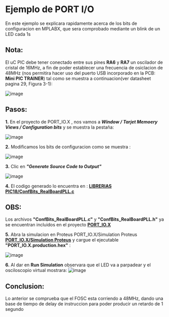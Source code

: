 # Ejemplo de PORT I/O
En este ejemplo se explicara rapidamente acerca de los bits de configuracion en MPLABX, que sera comprobado mediante un blink de un LED cada 1s

<h2 dir="auto" tabindex="-1">Nota:</h2>El uC PIC debe tener conectado entre sus pines <B>RA6</B> y <B>RA7</B> un oscilador de cristal de 16MHz, a 
fin de poder establecer una frecuencia de osiclacion de 48MHz (nos permitira hacer uso del puerto USB incorporado en la PCB: <B>Mini PIC TRAINER</B>)
tal como se muestra a continuacion(ver datasheet pagina 29, Figura 3-1):

![image](https://github.com/SerCandio/Microcontrolador-PIC18F/assets/106831539/95431540-8f03-4091-b3fc-2b3281ce65f0)

<h2 dir="auto" tabindex="-1">Pasos:</h2>
<B>1.</B> En el proyecto de PORT_IO.X , nos vamos a <B><I>Window / Tarjet Memoery Views / Configuration bits</I></B> y se muestra la pestaña:

![image](https://github.com/SerCandio/Microcontrolador-PIC18F/assets/106831539/d9e58e1b-33d3-4c89-b5e4-54b4862bbca2)

<B>2.</B> Modificamos los bits de configuracion como se muestra : 

![image](https://github.com/SerCandio/Microcontrolador-PIC18F/assets/106831539/0661d048-6324-456e-8ed2-a9ae61546356)

<B>3.</B> Clic en <B><I>"Generate Source Code to Output"</I></B> 

![image](https://github.com/SerCandio/Microcontrolador-PIC18F/assets/106831539/654b7ead-fb18-4200-b27d-5de0da961a65)

<B>4.</B> El codigo generado lo encuentra en : <B><A HREF="https://github.com/SerCandio/Microcontrolador-PIC18F/blob/main/LIBRERIAS%20PIC18/ConfBits_RealBoardPLL.c">LIBRERIAS PIC18/ConfBits_RealBoardPLL.c</A></B>

<h2 dir="auto" tabindex="-1">OBS:</h2>Los archivos <B>"ConfBits_RealBoardPLL.c"</B> y <B>"ConfBits_RealBoardPLL.h"</B> ya se encuentran incluidos en el proyecto <B><A HREF="https://github.com/SerCandio/Microcontrolador-PIC18F/tree/main/PORT_IO.X">PORT_IO.X</A></B>

<B>5.</B> Abra la simulacion en Proteus PORT_IO.X/Simulation Proteus <B><A HREF="https://github.com/SerCandio/Microcontrolador-PIC18F/tree/main/PORT_IO.X/Simulation%20Proteus">PORT_IO.X/Simulation Proteus</A></B> y cargue el ejecutable <B>"PORT_IO.X.production.hex"</B> :

![image](https://github.com/SerCandio/Microcontrolador-PIC18F/assets/106831539/c3b442df-cf15-489a-97fe-4c99cc0327e2)

<B>6.</B> Al dar en <B>Run Simulation</B> observara que el LED va a parpadear y el osciloscopio virtual mostrara:
![image](https://github.com/SerCandio/Microcontrolador-PIC18F/assets/106831539/83749c86-1f81-4d15-a6fe-3add1bdb1a82)

<h2 dir="auto" tabindex="-1">Conclusion:</h2>
Lo anterior se comprueba que el FOSC esta corriendo a 48MHz, dando una base de tiempo de delay de instruccion para poder producir un retardo de 1 segundo


